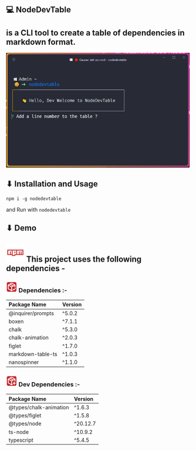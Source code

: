 ## 💻 NodeDevTable

## is a CLI tool to create a table of dependencies in markdown format.

<img width="500" src="https://github.com/devgauravjatt/NodeDevTable/raw/main/images/show.png">

## ⬇ Installation and Usage

`npm i -g nodedevtable`

and Run with `nodedevtable`

## ⬇ Demo

## <img width="50" src="https://raw.githubusercontent.com/devgauravjatt/NodeDevTable/main/images/npm.svg" /> This project uses the following dependencies -

### <img width="30" src="https://raw.githubusercontent.com/devgauravjatt/NodeDevTable/main/images/main.svg" /> Dependencies :-

| Package Name      | Version |
| :---------------- | :------ |
| @inquirer/prompts | ^5.0.2  |
| boxen             | ^7.1.1  |
| chalk             | ^5.3.0  |
| chalk-animation   | ^2.0.3  |
| figlet            | ^1.7.0  |
| markdown-table-ts | ^1.0.3  |
| nanospinner       | ^1.1.0  |

### <img width="30" src="https://raw.githubusercontent.com/devgauravjatt/NodeDevTable/main/images/dev.svg" /> Dev Dependencies :-

| Package Name           | Version  |
| :--------------------- | :------- |
| @types/chalk-animation | ^1.6.3   |
| @types/figlet          | ^1.5.8   |
| @types/node            | ^20.12.7 |
| ts-node                | ^10.9.2  |
| typescript             | ^5.4.5   |

